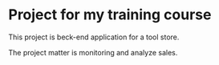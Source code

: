 # Project for my training course

This project is beck-end application for a tool store.

The project matter is monitoring and analyze sales. 
